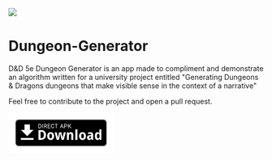 [<img src="art/app-icon.png">]()

# Dungeon-Generator

D&D 5e Dungeon Generator is an app made to compliment and demonstrate an algorithm written for a university project entitled "Generating Dungeons & Dragons dungeons that make visible sense in the context of a narrative"

Feel free to contribute to the project and open a pull request.

[<img src="art/direct-apk-download.png"
      alt="Direct download"
      height="80">](https://github.com/raatmarien/red-moon/releases)